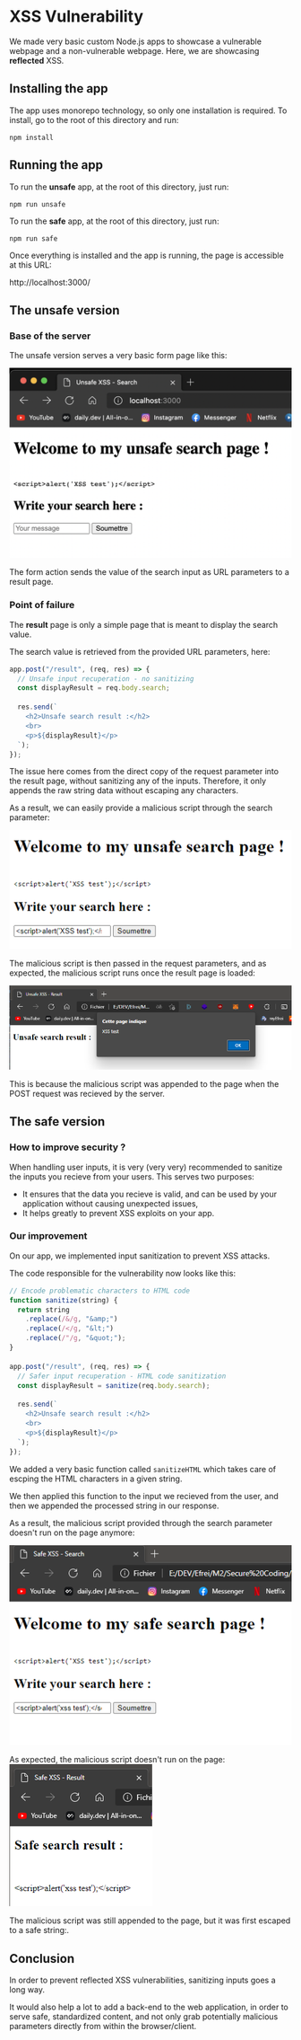 # XSS Vulnerability

We made very basic custom Node.js apps to showcase a vulnerable webpage and a non-vulnerable webpage.
Here, we are showcasing **reflected** XSS.

## Installing the app

The app uses monorepo technology, so only one installation is required.
To install, go to the root of this directory and run:

```shell
npm install
```

## Running the app

To run the **unsafe** app, at the root of this directory, just run:

```shell
npm run unsafe
```

To run the **safe** app, at the root of this directory, just run:

```shell
npm run safe
```

Once everything is installed and the app is running, the page is accessible at this URL:

http://localhost:3000/

## The unsafe version

### Base of the server

The unsafe version serves a very basic form page like this:

![Search page](./img/search-page.png)

The form action sends the value of the search input as URL parameters to a result page.

### Point of failure

The **result** page is only a simple page that is meant to display the search value.

The search value is retrieved from the provided URL parameters, here:

```js
app.post("/result", (req, res) => {
  // Unsafe input recuperation - no sanitizing
  const displayResult = req.body.search;

  res.send(`
    <h2>Unsafe search result :</h2>
    <br>
    <p>${displayResult}</p>
  `);
});
```

The issue here comes from the direct copy of the request parameter into the result page, without sanitizing any of the inputs.
Therefore, it only appends the raw string data without escaping any characters.

As a result, we can easily provide a malicious script through the search parameter:

![Malicious unsafe search](./img/unsafe-search.png)

The malicious script is then passed in the request parameters, and as expected, the malicious script runs once the result page is loaded:

![Malicious script running](./img/unsafe-result.png)

This is because the malicious script was appended to the page when the POST request was recieved by the server.

## The safe version

### How to improve security ?

When handling user inputs, it is very (very very) recommended to sanitize the inputs you recieve from your users.
This serves two purposes:

- It ensures that the data you recieve is valid, and can be used by your application without causing unexpected issues,
- It helps greatly to prevent XSS exploits on your app.

### Our improvement

On our app, we implemented input sanitization to prevent XSS attacks.

The code responsible for the vulnerability now looks like this:

```js
// Encode problematic characters to HTML code
function sanitize(string) {
  return string
    .replace(/&/g, "&amp;")
    .replace(/</g, "&lt;")
    .replace(/"/g, "&quot;");
}

app.post("/result", (req, res) => {
  // Safer input recuperation - HTML code sanitization
  const displayResult = sanitize(req.body.search);

  res.send(`
    <h2>Unsafe search result :</h2>
    <br>
    <p>${displayResult}</p>
  `);
});
```

We added a very basic function called `sanitizeHTML` which takes care of escping the HTML characters in a given string.

We then applied this function to the input we recieved from the user, and then we appended the processed string in our response.

As a result, the malicious script provided through the search parameter doesn't run on the page anymore:

![Malicious safe search](./img/safe-search.png)

As expected, the malicious script doesn't run on the page:<br>
![Malicious script not running](./img/safe-result.png)

The malicious script was still appended to the page, but it was first escaped to a safe string:.

## Conclusion

In order to prevent reflected XSS vulnerabilities, sanitizing inputs goes a long way.

It would also help a lot to add a back-end to the web application, in order to serve safe, standardized content, and not only grab potentially malicious
parameters directly from within the browser/client.
